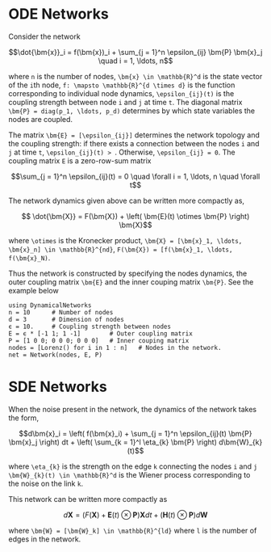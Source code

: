 # ODE Networks 
Consider the network 
```math 
\dot{\bm{x}}_i = f(\bm{x})_i + \sum_{j = 1}^n \epsilon_{ij} \bm{P} \bm{x}_j \quad i = 1, \ldots, n
```
where ``n`` is the number of nodes,  ``\bm{x} \in \mathbb{R}^d`` is the state vector of the ``i``th node, ``f: \mapsto \mathbb{R}^{d \times d}`` is the function corresponding to individual node dynamics, ``\epsilon_{ij}(t)`` is the coupling strength between node ``i`` and ``j`` at time ``t``. The diagonal matrix ``\bm{P} = diag(p_1, \ldots, p_d)`` determines by which state variables the nodes are coupled. 

The matrix ``\bm{E} = [\epsilon_{ij}]`` determines the network topology and the coupling strength: if there exists a connection between the nodes ``i`` and ``j`` at time ``t``, ``\epsilon_{ij}(t) > ``. Otherwise, ``\epsilon_{ij} = 0``.  The coupling matrix ``E`` is a zero-row-sum matrix
```math 
\sum_{j = 1}^n \epsilon_{ij}(t) = 0 \quad \forall   i = 1, \ldots, n \quad \forall t
```

The network dynamics given above can be written more compactly as,
```math 
    \dot{\bm{X}} = F(\bm{X}) + \left( \bm{E}(t) \otimes \bm{P} \right) \bm{X}
```
where ``\otimes`` is the Kronecker product, ``\bm{X} = [\bm{x}_1, \ldots, \bm{x}_n] \in \mathbb{R}^{nd}``, ``F(\bm{X}) = [f(\bm{x}_1, \ldots, f(\bm{x}_N)``.

Thus the network is constructed by specifying the nodes dynamics, the outer coupling matrix ``\bm{E}`` and the inner couping matrix ``\bm{P}``. See the example below 
```@repl
using DynamicalNetworks
n = 10      # Number of nodes 
d = 3       # Dimension of nodes 
ϵ = 10.     # Coupling strength between nodes
E = ϵ * [-1 1; 1 -1]        # Outer coupling matrix
P = [1 0 0; 0 0 0; 0 0 0]   # Inner couping matrix 
nodes = [Lorenz() for i in 1 : n]   # Nodes in the network.
net = Network(nodes, E, P)
```

# SDE Networks 
When the noise present in the network, the dynamics of the network takes the form,
```math 
d\bm{x}_i = \left( f(\bm{x}_i) + \sum_{j = 1}^n \epsilon_{ij}(t) \bm{P} \bm{x}_j \right) dt + \left( \sum_{k = 1}^l \eta_{k} \bm{P}  \right) d\bm{W}_{k}(t)
```
where ``\eta_{k}`` is the strength on the edge ``k`` connecting the nodes ``i`` and ``j``
  ``\bm{W}_{k}(t) \in \mathbb{R}^d`` is the Wiener process corresponding to the noise on the link ``k``.

This network can be written more compactly as
```math 
d\bm{X} = \left( F(\bm{X}) + \bm{E}(t) \otimes \bm{P} \right) \bm{X} dt + \left( \bm{H}(t) \otimes \bm{P} \right) d\bm{W}
```
where ``\bm{W} = [\bm{W}_k] \in \mathbb{R}^{ld}`` where ``l`` is the number of  edges in the network.
